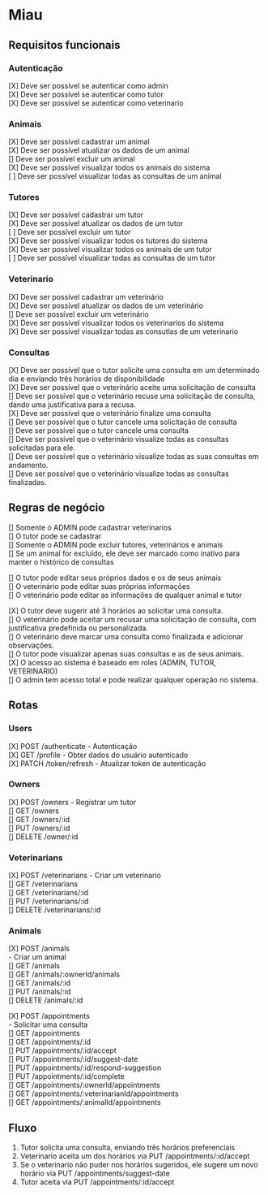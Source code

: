 # Miau

## Requisitos funcionais
### Autenticação
[X] Deve ser possível se autenticar como admin</br>
[X] Deve ser possível se autenticar como tutor</br>
[X] Deve ser possível se autenticar como veterinario</br>

### Animais
[X] Deve ser possível cadastrar um animal</br>
[X] Deve ser possível atualizar os dados de um animal</br>
[] Deve ser possível excluir um animal</br>
[X] Deve ser possível visualizar todos os animais do sistema</br>
[ ] Deve ser possível visualizar todas as consultas de um animal </br> 

### Tutores
[X] Deve ser possível cadastrar um tutor</br>
[X] Deve ser possível atualizar os dados de um tutor</br>
[ ] Deve ser possível excluir um tutor</br>
[X] Deve ser possível visualizar todos os tutores do sistema</br>
[X] Deve ser possível visualizar todos os animais de um tutor</br>
[ ] Deve ser possível visualizar todas as consultas de um tutor</br> 

### Veterinario
[X] Deve ser possível cadastrar um veterinário</br>
[X] Deve ser possível atualizar os dados de um veterinário</br>
[] Deve ser possível excluir um veterinário</br>
[X] Deve ser possível visualizar todos os veterinarios do sistema</br>
[X] Deve ser possível visualizar todas as consutlas de um veterinario</br>

### Consultas
[X] Deve ser possível que o tutor solicite uma consulta em um determinado dia e enviando três horários de disponibilidade</br>
[X] Deve ser possível que o veterinário aceite uma solicitação de consulta</br>
[] Deve ser possível que o veterinário recuse uma solicitação de consulta, dando uma justificativa para a recusa.</br>
[X] Deve ser possível que o veterinário finalize uma consulta</br>
[] Deve ser possível que o tutor cancele uma solicitação de consulta</br>
[] Deve ser possível que o tutor cancele uma consulta</br>
[] Deve ser possível que o veterinário visualize todas as consultas solicitadas para ele.</br>
[] Deve ser possível que o veterinário visualize todas as suas consultas em andamento.</br>
[] Deve ser possível que o veterinário visualize todas as consultas finalizadas.</br>

## Regras de negócio
[] Somente o ADMIN pode cadastrar veterinarios</br>
[] O tutor pode se cadastrar</br>
[] Somente o ADMIN pode excluir tutores, veterinários e animais</br>
[] Se um animal for excluído, ele deve ser marcado como inativo para manter o histórico de consultas

[] O tutor pode editar seus próprios dados e os de seus animais</br>
[] O veterinário pode editar suas próprias informações</br>
[] O veterinário pode editar as informações de qualquer animal e tutor</br>

[X] O tutor deve sugerir até 3 horários ao solicitar uma consulta.</br>
[] O veterinário pode aceitar um recusar uma solicitação de consulta, com justificativa predefinida ou personalizada.</br>
[] O veterinário deve marcar uma consulta como finalizada e adicionar observações.</br>
[] O tutor pode visualizar apenas suas consultas e as de seus animais.</br>
[X] O acesso ao sistema é baseado em roles (ADMIN, TUTOR, VETERINARIO)</br>
[] O admin tem acesso total e pode realizar qualquer operação no sistema.</br>

## Rotas
### Users
[X] POST /authenticate - Autenticação</br>
[X] GET /profile - Obter dados do usuário autenticado</br>
[X] PATCH /token/refresh - Atualizar token de autenticação</br>

### Owners
[X] POST /owners - Registrar um tutor</br>
[] GET /owners</br>
[] GET /owners/:id</br>
[] PUT /owners/:id</br>
[] DELETE /owner/:id</br>

### Veterinarians
[X] POST /veterinarians - Criar um veterinario</br>
[] GET /veterinarians</br>
[] GET /veterinarians/:id</br>
[] PUT /veterinarians/:id</br>
[] DELETE /veterinarians/:id</br>

### Animals
[X] POST /animals</br> - Criar um animal</br>
[] GET /animals</br>
[] GET /animals/:ownerId/animals</br>
[] GET /animals/:id</br>
[] PUT /animals/:id</br>
[] DELETE /animals/:id</br>

[X] POST /appointments</br> - Solicitar uma consulta</br>
[] GET /appointments</br>
[] GET /appointments/:id</br>
[] PUT /appointments/:id/accept</br>
[] PUT /appointments/:id/suggest-date</br>
[] PUT /appointments/:id/respond-suggestion</br>
[] PUT /appointments/:id/complete</br>
[] GET /appointments/:ownerId/appointments</br>
[] GET /appointments/:veterinarianId/appointments</br>
[] GET /appointments/:animalId/appointments</br>

## Fluxo
1. Tutor solicita uma consulta, enviando três horários preferenciais
2. Veterinario aceita um dos horários via PUT /appointments/:id/accept
3. Se o veterinario não puder nos horários sugeridos, ele sugere um novo horário via PUT /appointments/suggest-date
4. Tutor aceita via PUT /appointments/:id/accept
